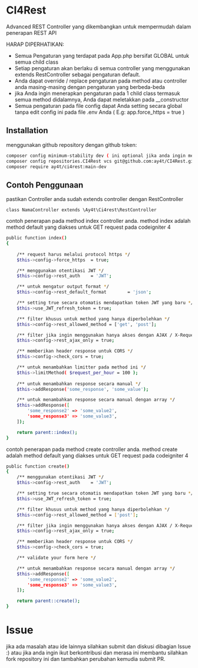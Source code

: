 
# CI4Rest

Advanced REST Controller yang dikembangkan untuk mempermudah dalam penerapan REST API

HARAP DIPERHATIKAN:
- Semua Pengaturan yang terdapat pada App.php bersifat GLOBAL untuk semua child class
- Setiap pengaturan akan berlaku di semua controller yang menggunakan extends RestController sebagai pengaturan default.
- Anda dapat override / replace pengaturan pada method atau controller anda masing-masing dengan pengaturan yang berbeda-beda
- jika Anda ingin menerapkan pengaturan pada 1 child class termasuk semua method didalamnya, Anda dapat meletakkan pada __constructor
- Semua pengaturan pada file config dapat Anda setting secara global tanpa edit config ini pada file .env Anda ( E.g: app.force_https = true )

## Installation

menggunakan github repository dengan github token:

```bash
composer config minimum-stability dev ( ini optional jika anda ingin menginstall versi dev )
composer config repositories.CI4Rest vcs git@github.com:ay4t/CI4Rest.git
composer require ay4t/ci4rest:main-dev
```
    
## Contoh Penggunaan
pastikan Controller anda sudah extends controller dengan RestController
```
class NamaController extends \Ay4t\Ci4rest\RestController
```

contoh penerapan pada method index controller anda. method index adalah method default yang diakses untuk GET request pada codeigniter 4
```bash
public function index()
{
    
    /** request harus melalui protocol https */
    $this->config->force_https  = true;

    /** menggunakan otentikasi JWT */
    $this->config->rest_auth    = 'JWT';

    /** untuk mengatur output format */
    $this->config->rest_default_format        = 'json';

    /** setting true secara otomatis mendapatkan token JWT yang baru */
    $this->use_JWT_refresh_token = true;

    /** filter khusus untuk method yang hanya diperbolehkan */
    $this->config->rest_allowed_method = ['get', 'post'];

    /** filter jika ingin menggunakan hanya akses dengan AJAX / X-Requested-With:XMLHttpRequest header */
    $this->config->rest_ajax_only = true;

    /** memberikan header response untuk CORS */
    $this->config->check_cors = true;

    /** untuk menambahkan limitter pada method ini */
    $this->limitMethod( $request_per_hour = 100 );
    
    /** untuk menambahkan response secara manual */
    $this->addResponse('some_response', 'some_value');

    /** untuk menambahkan response secara manual dengan array */
    $this->addResponse([
        'some_response2' => 'some_value2',
        'some_response3' => 'some_value3',
    ]);

    return parent::index();
}
```
contoh penerapan pada method create controller anda. method create adalah method default yang diakses untuk GET request pada codeigniter 4
```bash
public function create()
{
    /** menggunakan otentikasi JWT */
    $this->config->rest_auth    = 'JWT';

    /** setting true secara otomatis mendapatkan token JWT yang baru */
    $this->use_JWT_refresh_token = true;

    /** filter khusus untuk method yang hanya diperbolehkan */
    $this->config->rest_allowed_method = ['post'];

    /** filter jika ingin menggunakan hanya akses dengan AJAX / X-Requested-With:XMLHttpRequest header */
    $this->config->rest_ajax_only = true;

    /** memberikan header response untuk CORS */
    $this->config->check_cors = true;

    /** validate your form here */

    /** untuk menambahkan response secara manual dengan array */
    $this->addResponse([
        'some_response2' => 'some_value2',
        'some_response3' => 'some_value3',
    ]);

    return parent::create();
}
```
# Issue
jika ada masalah atau ide lainnya silahkan submit dan diskusi dibagian Issue :) atau jika anda ingin ikut berkontribusi dan merasa ini membantu silahkan fork repository ini dan tambahkan perubahan kemudia submit PR.
